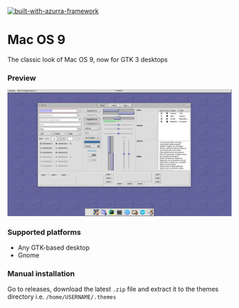 [![built-with-azurra-framework](https://github.com/B00merang-Project/Azurra_framework/raw/assets/azurra_framework_smaller.png)](https://github.com/B00merang-Project/Azurra_framework)

# Mac OS 9
The classic look of Mac OS 9, now for GTK 3 desktops

### Preview
![mac-os-9-classic](https://github.com/B00merang-Project/gallery/raw/master/Mac%20OS%209%20Classic%20(3).png)

### Supported platforms
- Any GTK-based desktop
- Gnome

### Manual installation
Go to releases, download the latest `.zip` file and extract it to the themes directory i.e. `/home/USERNAME/.themes`
